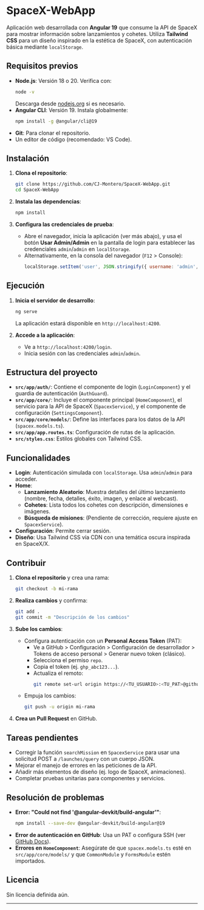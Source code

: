 # SpaceX-WebApp

Aplicación web desarrollada con **Angular 19** que consume la API de SpaceX para mostrar información sobre lanzamientos y cohetes. Utiliza **Tailwind CSS** para un diseño inspirado en la estética de SpaceX, con autenticación básica mediante `localStorage`.

## Requisitos previos

- **Node.js**: Versión 18 o 20. Verifica con:
  ```bash
  node -v
  ```
  Descarga desde [nodejs.org](https://nodejs.org) si es necesario.
- **Angular CLI**: Versión 19. Instala globalmente:
  ```bash
  npm install -g @angular/cli@19
  ```
- **Git**: Para clonar el repositorio.
- Un editor de código (recomendado: VS Code).

## Instalación

1. **Clona el repositorio**:
   ```bash
   git clone https://github.com/CJ-Montero/SpaceX-WebApp.git
   cd SpaceX-WebApp
   ```

2. **Instala las dependencias**:
   ```bash
   npm install
   ```

3. **Configura las credenciales de prueba**:
   - Abre el navegador, inicia la aplicación (ver más abajo), y usa el botón **Usar Admin/Admin** en la pantalla de login para establecer las credenciales `admin`/`admin` en `localStorage`.
   - Alternativamente, en la consola del navegador (`F12` > Console):
     ```javascript
     localStorage.setItem('user', JSON.stringify({ username: 'admin', password: 'admin' }));
     ```

## Ejecución

1. **Inicia el servidor de desarrollo**:
   ```bash
   ng serve
   ```
   La aplicación estará disponible en `http://localhost:4200`.

2. **Accede a la aplicación**:
   - Ve a `http://localhost:4200/login`.
   - Inicia sesión con las credenciales `admin`/`admin`.

## Estructura del proyecto

- **`src/app/auth/`**: Contiene el componente de login (`LoginComponent`) y el guardia de autenticación (`AuthGuard`).
- **`src/app/core/`**: Incluye el componente principal (`HomeComponent`), el servicio para la API de SpaceX (`SpacexService`), y el componente de configuración (`SettingsComponent`).
- **`src/app/core/models/`**: Define las interfaces para los datos de la API (`spacex.models.ts`).
- **`src/app/app.routes.ts`**: Configuración de rutas de la aplicación.
- **`src/styles.css`**: Estilos globales con Tailwind CSS.

## Funcionalidades

- **Login**: Autenticación simulada con `localStorage`. Usa `admin`/`admin` para acceder.
- **Home**:
  - **Lanzamiento Aleatorio**: Muestra detalles del último lanzamiento (nombre, fecha, detalles, éxito, imagen, y enlace al webcast).
  - **Cohetes**: Lista todos los cohetes con descripción, dimensiones e imágenes.
  - **Búsqueda de misiones**: (Pendiente de corrección, requiere ajuste en `SpacexService`).
- **Configuración**: Permite cerrar sesión.
- **Diseño**: Usa Tailwind CSS vía CDN con una temática oscura inspirada en SpaceX/X.

## Contribuir

1. **Clona el repositorio** y crea una rama:
   ```bash
   git checkout -b mi-rama
   ```

2. **Realiza cambios** y confirma:
   ```bash
   git add .
   git commit -m "Descripción de los cambios"
   ```

3. **Sube los cambios**:
   - Configura autenticación con un **Personal Access Token** (PAT):
     - Ve a GitHub > Configuración > Configuración de desarrollador > Tokens de acceso personal > Generar nuevo token (clásico).
     - Selecciona el permiso `repo`.
     - Copia el token (ej. `ghp_abc123...`).
     - Actualiza el remoto:
       ```bash
       git remote set-url origin https://<TU_USUARIO>:<TU_PAT>@github.com/CJ-Montero/SpaceX-WebApp.git
       ```
   - Empuja los cambios:
     ```bash
     git push -u origin mi-rama
     ```

4. **Crea un Pull Request** en GitHub.

## Tareas pendientes

- Corregir la función `searchMission` en `SpacexService` para usar una solicitud POST a `/launches/query` con un cuerpo JSON.
- Mejorar el manejo de errores en las peticiones de la API.
- Añadir más elementos de diseño (ej. logo de SpaceX, animaciones).
- Completar pruebas unitarias para componentes y servicios.

## Resolución de problemas

- **Error: "Could not find '@angular-devkit/build-angular'"**:
  ```bash
  npm install --save-dev @angular-devkit/build-angular@19
  ```
- **Error de autenticación en GitHub**:
  Usa un PAT o configura SSH (ver [GitHub Docs](https://docs.github.com/es/authentication)).
- **Errores en `HomeComponent`**:
  Asegúrate de que `spacex.models.ts` esté en `src/app/core/models/` y que `CommonModule` y `FormsModule` estén importados.

## Licencia

Sin licencia definida aún.

---
